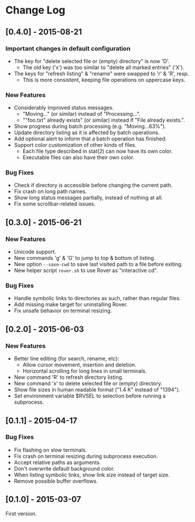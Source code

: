 # Change Log

## [0.4.0] - 2015-08-21

### Important changes in default configuration

- The key for "delete selected file or (empty) directory" is now 'D'.
  - The old key ('x') was too similar to "delete all marked entries" ('X').
- The keys for "refresh listing" & "rename" were swapped to 'r' & 'R', resp.
  - This is more consistent, keeping file operations on uppercase keys.

### New Features

- Considerably improved status messages.
  - "Moving..." (or similar) instead of "Processing...".
  - ""foo.txt" already exists" (or similar) instead if "File already exists.".
- Show progress during batch processing (e.g. "Moving...63%").
- Update directory listing as it is affected by batch operations.
- Add optional alert to inform that a batch operation has finished.
- Support color customization of other kinds of files.
  - Each file type described in stat(2) can now have its own color.
  - Executable files can also have their own color.

### Bug Fixes

- Check if directory is accessible before changing the current path.
- Fix crash on long path names.
- Show long status messages partially, instead of nothing at all.
- Fix some scrollbar-related issues.

## [0.3.0] - 2015-06-21

### New Features

- Unicode support.
- New commands 'g' & 'G' to jump to top & bottom of listing.
- New option `--save-cwd` to save last visited path to a file before exiting.
- New helper script `rover.sh` to use Rover as "interactive cd".

### Bug Fixes

- Handle symbolic links to directories as such, rather than regular files.
- Add missing make target for uninstalling Rover.
- Fix unsafe behavior on terminal resizing.

## [0.2.0] - 2015-06-03

### New Features

- Better line editing (for search, rename, etc):
  - Allow cursor movement, insertion and deletion.
  - Horizontal scrolling for long lines in small terminals.
- New command 'R' to refresh directory listing.
- New command 'x' to delete selected file or (empty) directory.
- Show file sizes in human readable format ("1.4 K" instead of "1394").
- Set environment variable $RVSEL to selection before running a subprocess.

## [0.1.1] - 2015-04-17

### Bug Fixes

- Fix flashing on slow terminals.
- Fix crash on terminal resizing during subprocess execution.
- Accept relative paths as arguments.
- Don't overwrite default background color.
- When listing symbolic links, show link size instead of target size.
- Remove possible buffer overflows.

## [0.1.0] - 2015-03-07

First version.
